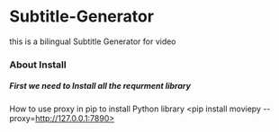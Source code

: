# Subtitle-Generator
this is a bilingual Subtitle Generator for video


### About Install

##### First we need to Install all the requrment library


How to use proxy in pip to install Python library
<pip install moviepy --proxy=http://127.0.0.1:7890>

